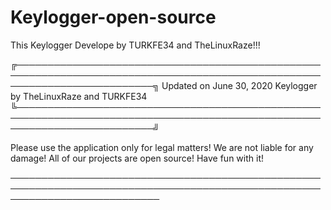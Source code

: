 # Keylogger-open-source
This Keylogger Develope by TURKFE34 and TheLinuxRaze!!!

╔──────────────────────────────────────────────────────────────────────────────────────────────────────────────────────────╗
                                                    Updated on June 30, 2020
                                              Keylogger by TheLinuxRaze and TURKFE34
╚──────────────────────────────────────────────────────────────────────────────────────────────────────────────────────────╝

Please use the application only for legal matters!
We are not liable for any damage!
All of our projects are open source!
Have fun with it!

────────────────────────────────────────────────────────────────────────────────────────────────────────────────────────────

